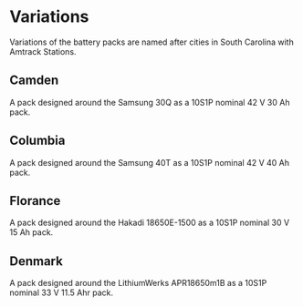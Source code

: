 # Variations
Variations of the battery packs are named after cities in South Carolina with Amtrack Stations.

## Camden
A pack designed around the Samsung 30Q as a 10S1P nominal 42 V 30 Ah pack. 

## Columbia
A pack designed around the Samsung 40T as a 10S1P nominal 42 V 40 Ah pack. 

## Florance
A pack designed around the Hakadi 18650E-1500 as a 10S1P nominal 30 V 15 Ah pack. 

## Denmark
A pack designed around the LithiumWerks APR18650m1B as a 10S1P nominal 33 V 11.5 Ahr pack. 

